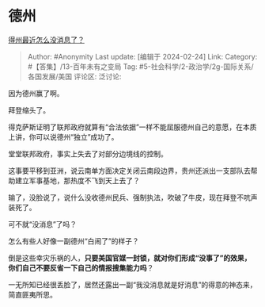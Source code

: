 # 德州
[得州最近怎么没消息了？](https://www.zhihu.com/question/644490212/answer/3407128524)

> Author: #Anonymity
> Last update: [编辑于 2024-02-24]
> Link:
> Category: #【答集】/13-百年未有之变局
> Tag: #5-社会科学/2-政治学/2g-国际关系/各国发展/美国
> 评论区:
> 泛讨论:

因为德州赢了啊。

拜登缩头了。

得克萨斯证明了联邦政府就算有“合法依据”一样不能屈服德州自己的意愿，在本质上讲，你可以说德州“独立”成功了。

堂堂联邦政府，事实上失去了对部分边境线的控制。

这事要平移到亚洲，说云南单方面决定关闭云南段边界，贵州还派出一支部队去帮助建立军事基地，那热度不飞到天上去了？

输了，没脸说了，说什么没收德州民兵、强制执法，吹破了牛皮，现在拜登不吭声装死了。

可不就“没消息”了吗？

怎么有些人好像一副德州“白闹了”的样子？

倒是这些幸灾乐祸的人，**只要美国官媒一封锁，就对你们形成“没事了”的效果，你们自己不要反省一下自己的情报搜集能力吗**？

一无所知已经很丢脸了，居然还露出一副“我没消息就是好消息”的得意的神态来，简直匪夷所思。
